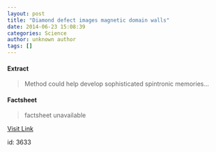 ```yaml
---
layout: post
title: "Diamond defect images magnetic domain walls"
date: 2014-06-23 15:08:39
categories: Science
author: unknown author
tags: []
---
```



#### Extract
>Method could help develop sophisticated spintronic memories...

#### Factsheet
>factsheet unavailable

[Visit Link](http://feedproxy.google.com/~r/PhysicsWorld/~3/mD-_gEy5dZw/diamond-defect-images-magnetic-domain-walls)

id:    3633
